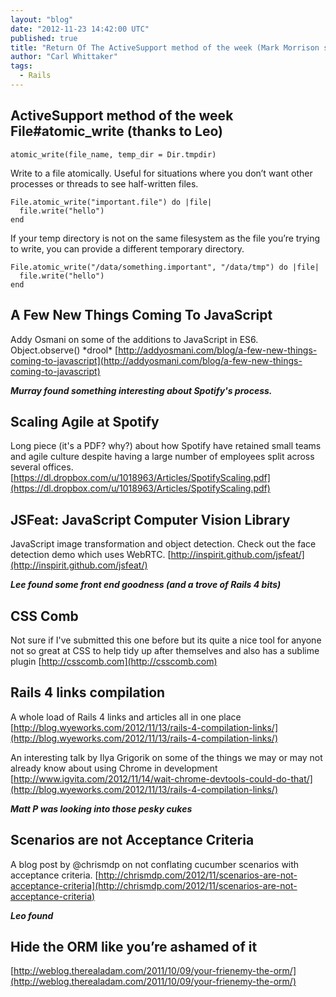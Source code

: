 ```yaml
---
layout: "blog"
date: "2012-11-23 14:42:00 UTC"
published: true
title: "Return Of The ActiveSupport method of the week (Mark Morrison style)"
author: "Carl Whittaker"
tags:
  - Rails
---
```


## ActiveSupport method of the week File#atomic_write (thanks to Leo)
<code>atomic_write(file_name, temp_dir = Dir.tmpdir)</code>

Write to a file atomically. Useful for situations where you don’t want other processes or threads to see half-written files.

    File.atomic_write("important.file") do |file|
      file.write("hello")
    end


If your temp directory is not on the same filesystem as the file you’re trying to write, you can provide a different temporary directory.

    File.atomic_write("/data/something.important", "/data/tmp") do |file|
      file.write("hello")
    end


## A Few New Things Coming To JavaScript
Addy Osmani on some of the additions to JavaScript in ES6. Object.observe() \*drool\*
[http://addyosmani.com/blog/a-few-new-things-coming-to-javascript](http://addyosmani.com/blog/a-few-new-things-coming-to-javascript)

***Murray found something interesting about Spotify's process.***
## Scaling Agile at Spotify
Long piece (it's a PDF? why?) about how Spotify have retained small teams and agile culture despite having a large number of employees split across several offices.
[https://dl.dropbox.com/u/1018963/Articles/SpotifyScaling.pdf](https://dl.dropbox.com/u/1018963/Articles/SpotifyScaling.pdf)

## JSFeat: JavaScript Computer Vision Library
JavaScript image transformation and object detection. Check out the face detection demo which uses WebRTC.
[http://inspirit.github.com/jsfeat/](http://inspirit.github.com/jsfeat/)

***Lee found some front end goodness (and a trove of Rails 4 bits)***
## CSS Comb
Not sure if I've submitted this one before but its quite a nice tool for anyone not so great at CSS to help tidy up after themselves and also has a sublime plugin 
[http://csscomb.com](http://csscomb.com)

## Rails 4 links compilation
A whole load of Rails 4 links and articles all in one place 
[http://blog.wyeworks.com/2012/11/13/rails-4-compilation-links/](http://blog.wyeworks.com/2012/11/13/rails-4-compilation-links/)

An interesting talk by Ilya Grigorik on some of the things we may or may not already know about using Chrome in development 
[http://www.igvita.com/2012/11/14/wait-chrome-devtools-could-do-that/](http://blog.wyeworks.com/2012/11/13/rails-4-compilation-links/)

***Matt P was looking into those pesky cukes***
## Scenarios are not Acceptance Criteria
A blog post by @chrismdp on not conflating cucumber scenarios with acceptance criteria.
[http://chrismdp.com/2012/11/scenarios-are-not-acceptance-criteria](http://chrismdp.com/2012/11/scenarios-are-not-acceptance-criteria)

***Leo found***
## Hide the ORM like you’re ashamed of it
[http://weblog.therealadam.com/2011/10/09/your-frienemy-the-orm/](http://weblog.therealadam.com/2011/10/09/your-frienemy-the-orm/)
